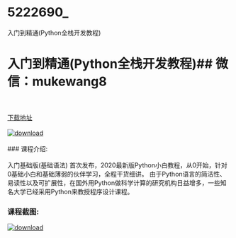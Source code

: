 # 5222690_
入门到精通(Python全栈开发教程)
# 入门到精通(Python全栈开发教程)## 微信：mukewang8
<br/></br>[下载地址](http://www.36tz.cn/article/5222690 "下载地址")
<br/></br>[![download](http://36tz.cn/muke_img/2022_02_1-10-300x179.png "下载地址")](http://www.36tz.cn/article/5222690 "下载地址")
<br/></br>### 课程介绍:<br/></br>入门基础版(基础语法) 首次发布，2020最新版Python小白教程，从0开始，针对0基础小白和基础薄弱的伙伴学习，全程干货细讲。
由于Python语言的简洁性、易读性以及可扩展性，在国外用Python做科学计算的研究机构日益增多，一些知名大学已经采用Python来教授程序设计课程。

### 课程截图:
[![download](http://36tz.cn/muke_img/2022_02_2-10.png "下载地址")](http://www.36tz.cn/article/5222690 "下载地址")
